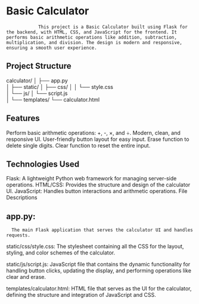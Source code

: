 # Basic Calculator
                This project is a Basic Calculator built using Flask for the backend, with HTML, CSS, and JavaScript for the frontend. It performs basic arithmetic operations like addition, subtraction, multiplication, and division. The design is modern and responsive, ensuring a smooth user experience.
## Project Structure
calculator/
│
├── app.py                
│
├── static/
│   ├── css/
│   │   └── style.css      
│   └── js/
│       └── script.js      
│
└── templates/
    └── calculator.html    
## Features
Perform basic arithmetic operations: +, -, ×, and ÷.
Modern, clean, and responsive UI.
User-friendly button layout for easy input.
Erase function to delete single digits.
Clear function to reset the entire input.
## Technologies Used
Flask: A lightweight Python web framework for managing server-side operations.
HTML/CSS: Provides the structure and design of the calculator UI.
JavaScript: Handles button interactions and arithmetic operations.
File Descriptions
## app.py: 
      The main Flask application that serves the calculator UI and handles requests.

static/css/style.css: The stylesheet containing all the CSS for the layout, styling, and color schemes of the calculator.

static/js/script.js: JavaScript file that contains the dynamic functionality for handling button clicks, updating the display, and performing operations like clear and erase.

templates/calculator.html: HTML file that serves as the UI for the calculator, defining the structure and integration of JavaScript and CSS.

